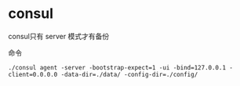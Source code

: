 # consul



consul只有 server 模式才有备份



命令

```shell
./consul agent -server -bootstrap-expect=1 -ui -bind=127.0.0.1 -client=0.0.0.0 -data-dir=./data/ -config-dir=./config/
```

